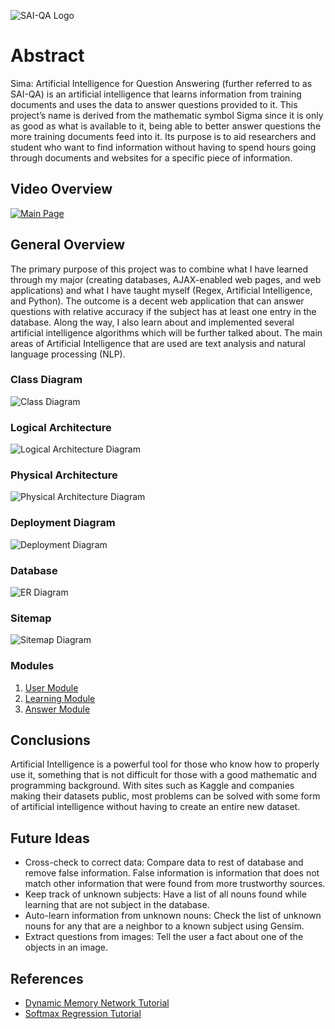 ![SAI-QA Logo](/Capstone-SAIQA/img/logo.png)
# Abstract

Sima: Artificial Intelligence for Question Answering (further referred to as SAI-QA) is an artificial intelligence that learns information from training documents and uses the data to answer questions provided to it.  This project’s name is derived from the mathematic symbol Sigma since it is only as good as what is available to it, being able to better answer questions the more training documents feed into it.  Its purpose is to aid researchers and student who want to find information without having to spend hours going through documents and websites for a specific piece of information.

## Video Overview
<a href="https://www.useloom.com/share/1a54c14bdeae4cca9cc123498b5a778f" target="_blank">![Main Page](/Capstone-SAIQA/img/Main_Page.jpg)
</a>

## General Overview

The primary purpose of this project was to combine what I have learned through my major (creating databases, AJAX-enabled web pages, and web applications) and what I have taught myself (Regex, Artificial Intelligence, and Python).  The outcome is a decent web application that can answer questions with relative accuracy if the subject has at least one entry in the database.  Along the way, I also learn about and implemented several artificial intelligence algorithms which will be further talked about.  The main areas of Artificial Intelligence that are used are text analysis and natural language processing (NLP).

### Class Diagram
![Class Diagram](img/Class_Diagrams.png)

### Logical Architecture
![Logical Architecture Diagram](img/Logical_Architecture.png)

### Physical Architecture
![Physical Architecture Diagram](img/Physical_Architecture.png)

### Deployment Diagram
![Deployment Diagram](img/Deployment_Diagram.png)

### Database
![ER Diagram](img/ER_Diagram.png/)

### Sitemap
![Sitemap Diagram](img/Sitemap.png)

### Modules
1. [User Module](https://github.com/mark-mo/docs/blob/master/Capstone-SAIQA/docs/UserModule.md)
2. [Learning Module](https://github.com/mark-mo/docs/blob/master/Capstone-SAIQA/docs/LearnModule.md)
3. [Answer Module](https://github.com/mark-mo/docs/blob/master/Capstone-SAIQA/docs/AnswerModule.md)

## Conclusions

Artificial Intelligence is a powerful tool for those who know how to properly use it, something that is not difficult for those with a good mathematic and programming background.  With sites such as Kaggle and companies making their datasets public, most problems can be solved with some form of artificial intelligence without having to create an entire new dataset.

## Future Ideas
- Cross-check to correct data: Compare data to rest of database and remove false information.  False information is information that does not match other information that were found from more trustworthy sources.
- Keep track of unknown subjects: Have a list of all nouns found while learning that are not subject in the database.
- Auto-learn information from unknown nouns: Check the list of unknown nouns for any that are a neighbor to a known subject using Gensim.
- Extract questions from images: Tell the user a fact about one of the objects in an image.

## References
- [Dynamic Memory Network Tutorial](https://github.com/Steven-Hewitt/QA-with-Tensorflow/blob/master/QA%20with%20Tensorflow.ipynb)
- [Softmax Regression Tutorial](https://gist.github.com/awjuliani/5ce098b4b76244b7a9e3#file-softmax-ipynb)
